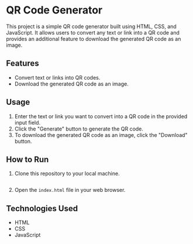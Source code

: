 # QR Code Generator

This project is a simple QR code generator built using HTML, CSS, and JavaScript. It allows users to convert any text or link into a QR code and provides an additional feature to download the generated QR code as an image.

## Features

- Convert text or links into QR codes.
- Download the generated QR code as an image.

## Usage

1. Enter the text or link you want to convert into a QR code in the provided input field.
2. Click the "Generate" button to generate the QR code.
3. To download the generated QR code as an image, click the "Download" button.

## How to Run

1. Clone this repository to your local machine.
   ```bash
   
2. Open the `index.html` file in your web browser.


## Technologies Used
 
 - HTML
 - CSS
 - JavaScript
